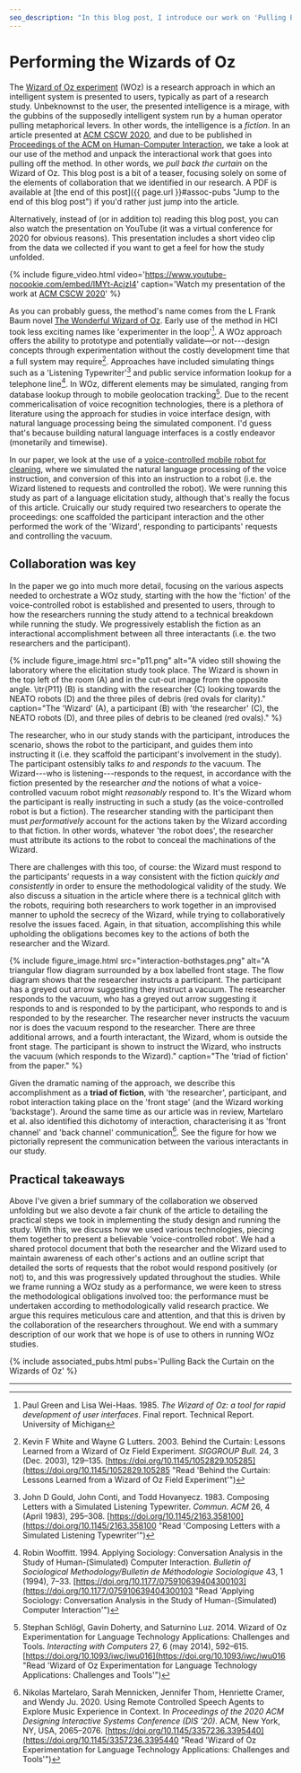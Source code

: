 ```yaml
---
seo_description: "In this blog post, I introduce our work on 'Pulling Back the Curtain on the Wizards of Oz', presented at ACM CSCW 2020 and published in the journal Proceedings of the ACM on Human-Computer Interaction."
---
```

# Performing the Wizards of Oz
The [Wizard of Oz experiment](https://en.wikipedia.org/wiki/Wizard_of_Oz_experiment "Read about the approach on Wikipedia") (WOz) is a research approach in which an intelligent system is presented to users, typically as part of a research study. Unbeknownst to the user, the presented intelligence is a mirage, with the gubbins of the supposedly intelligent system run by a human operator pulling metaphorical levers. In other words, the intelligence is a *fiction*. In an article presented at [ACM CSCW 2020](https://cscw.acm.org/2020/ "The 23rd ACM Conference on Computer-Supported Cooperative Work and Social Computing"), and due to be published in [Proceedings of the ACM on Human-Computer Interaction](https://dl.acm.org/journal/pacmhci "The PACMHCI website"), we take a look at our use of the method and unpack the interactional work that goes into pulling off the method. In other words, we *pull back the curtain* on the Wizard of Oz. This blog post is a bit of a teaser, focusing solely on some of the elements of collaboration that we identified in our research. A PDF is available at [the end of this post]({{ page.url }}#assoc-pubs "Jump to the end of this blog post") if you'd rather just jump into the article.

<!--more-->

Alternatively, instead of (or in addition to) reading this blog post, you can also watch the presentation on YouTube (it was a virtual conference for 2020 for obvious reasons). This presentation includes a short video clip from the data we collected if you want to get a feel for how the study unfolded.

{% include figure_video.html video='https://www.youtube-nocookie.com/embed/IMYt-AcjzI4' caption='Watch my presentation of the work at <a href="https://cscw.acm.org/2020/" title="The 23rd ACM Conference on Computer-Supported Cooperative Work and Social Computing">ACM CSCW 2020</a>' %}

As you can probably guess, the method's name comes from the L Frank Baum novel [The Wonderful Wizard of Oz](https://en.wikipedia.org/wiki/The_Wonderful_Wizard_of_Oz "Read about the book on Wikipedia, if you didn't already know abotu it"). Early use of the method in HCI took less exciting names like 'experimenter in the loop'[^1]. A WOz approach offers the ability to prototype and potentially validate—or not---design concepts through experimentation without the costly development time that a full system may require[^2]. Approaches have included simulating things such as a 'Listening Typewriter'[^3] and public service information lookup for a telephone line[^4]. In WOz, different elements may be simulated, ranging from database lookup through to mobile geolocation tracking[^5]. Due to the recent commericalisation of voice recognition technologies, there is a plethora of literature using the approach for studies in voice interface design, with natural language processing being the simulated component. I'd guess that's because building natural language interfaces is a costly endeavor (monetarily and timewise).

In our paper, we look at the use of a [voice-controlled mobile robot for cleaning](https://www.porcheron.uk/blog/2019/05/24/cleaning-a-factory-with-robots/ "Read about the RoboClean project"), where we simulated the natural language processing of the voice instruction, and conversion of this into an instruction to a robot (i.e. the Wizard listened to requests and controlled the robot). We were running this study as part of a language elicitation study, although that's really the focus of this article. Cruically our study required two researchers to operate the proceedings: one scaffolded the participant interaction and the other performed the work of the 'Wizard', responding to participants' requests and controlling the vacuum.

## Collaboration was key

In the paper we go into much more detail, focusing on the various aspects needed to orchestrate a WOz study, starting with the how the 'fiction' of the voice-controlled robot is established and presented to users, through to how the researchers running the study attend to a technical breakdown while running the study. We progressively establish the fiction as an interactional accomplishment between all three interactants (i.e. the two researchers and the participant).

{% include figure_image.html src="p11.png" alt="A video still showing the laboratory where the elicitation study took place. The Wizard is shown in the top left of the room (A) and in the cut-out image from the opposite angle. \itr{P11} (B) is standing with the researcher (C) looking towards the NEATO robots (D) and the three piles of debris (red ovals for clarity)." caption="The 'Wizard' (A), a participant (B) with 'the researcher' (C), the NEATO robots (D), and three piles of debris to be cleaned (red ovals)." %}

The researcher, who in our study stands with the participant, introduces the scenario, shows the robot to the participant, and guides them into instructing it (i.e. they scaffold the participant's involvement in the study). The participant ostensibly talks *to* and *responds to* the vacuum. The Wizard---who is listening---responds to the request, in accordance with the fiction presented by the researcher *and* the notions of what a voice-controlled vacuum robot might *reasonably* respond to. It's the Wizard whom the participant is really instructing in such a study (as the voice-controlled robot is but a fiction). The researcher standing with the participant then must *performatively* account for the actions taken by the Wizard according to that fiction. In other words, whatever 'the robot does', the researcher must attribute its actions to the robot to conceal the machinations of the Wizard.

There are challenges with this too, of course: the Wizard must respond to the participants' requests in a way consistent with the fiction *quickly and consistently* in order to ensure the methodological validity of the study. We also discuss a situation in the article where there is a technical glitch with the robots, requiring both researchers to work together in an improvised manner to uphold the secrecy of the Wizard, while trying to collaboratively resolve the issues faced. Again, in that situation, accomplishing this while upholding the obligations becomes key to the actions of both the researcher and the Wizard.

{% include figure_image.html src="interaction-bothstages.png" alt="A triangular flow diagram surrounded by a box labelled front stage. The flow diagram shows that the researcher instructs a participant. The participant has a greyed out arrow suggesting they instruct a vacuum. The researcher responds to the vacuum, who has a greyed out arrow suggesting it responds to and is responded to by the participant, who responds to and is responded to by the researcher. The researcher never instructs the vacuum nor is does the vacuum respond to the researcher. There are three additional arrows, and a fourth interactant, the Wizard, whom is outside the front stage. The participant is shown to instruct the Wizard, who instructs the vacuum (which responds to the Wizard)." caption="The 'triad of fiction' from the paper." %}

Given the dramatic naming of the approach, we describe this accomplishment as a **triad of fiction**, with 'the researcher', participant, and robot interaction taking place on the 'front stage' (and the Wizard working 'backstage'). Around the same time as our article was in review, Martelaro et al. also identified this dichotomy of interaction, characterising it as 'front channel' and 'back channel' communication[^6]. See the figure for how we pictorially represent the communication between the various interactants in our study. 

## Practical takeaways

Above I've given a brief summary of the collaboration we observed unfolding but we also devote a fair chunk of the article to detailing the practical steps we took in implementing the study design and running the study. With this, we discuss how we used various technologies, piecing them together to present a believable 'voice-controlled robot'. We had a shared protocol document that both the researcher and the Wizard used to maintain awareness of each other's actions and an outline script that detailed the sorts of requests that the robot would respond positively (or not) to, and this was progressively updated throughout the studies. While we frame running a WOz study as a performance, we were keen to stress the methodological obligations involved too: the performance must be undertaken according to methodologically valid research practice. We argue this requires meticulous care and attention, and that this is driven by the collaboration of the researchers throughout. We end with a summary description of our work that we hope is of use to others in running WOz studies.

{% include associated_pubs.html pubs='Pulling Back the Curtain on the Wizards of Oz' %}

---

[^1]: Paul Green and Lisa Wei-Haas. 1985. *The Wizard of Oz: a tool for rapid development of user interfaces*. Final report. Technical Report. University of Michigan
[^2]: Kevin F White and Wayne G Lutters. 2003. Behind the Curtain: Lessons Learned from a Wizard of Oz Field Experiment. *SIGGROUP Bull*. 24, 3 (Dec. 2003), 129–135. [https://doi.org/10.1145/1052829.105285](https://doi.org/10.1145/1052829.105285 "Read 'Behind the Curtain: Lessons Learned from a Wizard of Oz Field Experiment'")
[^3]: John D Gould, John Conti, and Todd Hovanyecz. 1983. Composing Letters with a Simulated Listening Typewriter. *Commun. ACM* 26, 4 (April 1983), 295–308. [https://doi.org/10.1145/2163.358100](https://doi.org/10.1145/2163.358100 "Read 'Composing Letters with a Simulated Listening Typewriter'")
[^4]: Robin Wooffitt. 1994. Applying Sociology: Conversation Analysis in the Study of Human-(Simulated) Computer Interaction. *Bulletin of Sociological Methodology/Bulletin de Méthodologie Sociologique* 43, 1 (1994), 7–33. [https://doi.org/10.1177/075910639404300103](https://doi.org/10.1177/075910639404300103 "Read 'Applying Sociology: Conversation Analysis in the Study of Human-(Simulated) Computer Interaction'")
[^5]: Stephan Schlögl, Gavin Doherty, and Saturnino Luz. 2014. Wizard of Oz Experimentation for Language Technology Applications: Challenges and Tools. *Interacting with Computers* 27, 6 (may 2014), 592–615. [https://doi.org/10.1093/iwc/iwu016](https://doi.org/10.1093/iwc/iwu016 "Read 'Wizard of Oz Experimentation for Language Technology Applications: Challenges and Tools'")
[^6]: Nikolas Martelaro, Sarah Mennicken, Jennifer Thom, Henriette Cramer, and Wendy Ju. 2020. Using Remote Controlled Speech Agents to Explore Music Experience in Context. In *Proceedings of the 2020 ACM Designing Interactive Systems Conference (DIS ’20)*. ACM, New York, NY, USA, 2065–2076. [https://doi.org/10.1145/3357236.3395440](https://doi.org/10.1145/3357236.3395440 "Read 'Wizard of Oz Experimentation for Language Technology Applications: Challenges and Tools'")